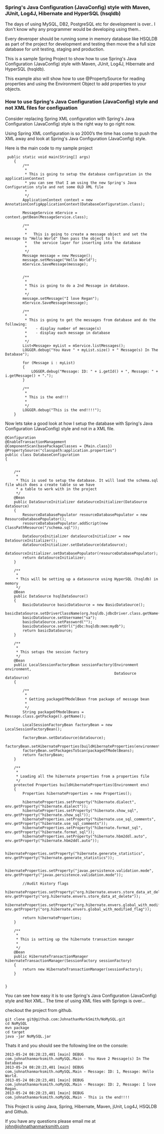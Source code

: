 ###  Spring's Java Configuration (JavaConfig) style with Maven, JUnit, Log4J, Hibernate and HyperSQL (hsqldb)

The days of using MySQL, DB2, PostgreSQL etc for development is over.. I don't know why any programmer would be developing using them..

Every deveroper should be running some in memory database like HSQLDB as part of the project for development and testing then move the a full size database for unit testing, staging and production.

This is a sample Spring Project to show how to use Spring's Java Configuration (JavaConfig) style with Maven, JUnit, Log4J, Hibernate and HyperSQL (hsqldb).

This example also will show how to use @PropertySource for reading properties and using the Environment Object to add properties to your objects.

### How to use Spring's Java Configuration (JavaConfig) style and not XML files for configuation

Consider replacing Spring XML configuration with Spring's Java Configuration (JavaConfig) style is the right way to go right now.

Using Spring XML configuration is so 2000’s the time has come to push the XML away and look at Spring's Java Configuration (JavaConfig) style.

Here is the main code to my sample project

	 public static void main(String[] args)
        {
            /**
             *
             * This is going to setup the database configuration in the applicationContext
             * you can see that I am using the new Spring's Java Configuration style and not some OLD XML file
             *
             */
            ApplicationContext context = new AnnotationConfigApplicationContext(DatabaseConfiguration.class);

            MessageService mService = context.getBean(MessageService.class);

            /**
             *
             *   This is going to create a message object and set the message to "Hello World" then pass the object to t
             *   the service layer for inserting into the database
             *
             */
            Message message = new Message();
            message.setMessage("Hello World");
            mService.SaveMessage(message);


            /**
             *
             * This is going to do a 2nd Message in database.
             *
             */
            message.setMessage("I love Regan");
            mService.SaveMessage(message);

            /**
             *
             * This is going to get the messages from database and do the following:
             *    - display number of message(s)
             *    - display each message in database
             *
             */
            List<Message> myList = mService.listMessages();
            LOGGER.debug("You Have " + myList.size() + " Message(s) In The Database");

            for (Message i : myList)
            {
                LOGGER.debug("Message: ID: " + i.getId() + ", Message: " + i.getMessage() + ".");
            }

            /**
             *
             * This is the end!!!
             *
             */
            LOGGER.debug("This is the end!!!!");
        }

Now lets take a good look at how I setup the database with Spring's Java Configuration (JavaConfig) style and not in a XML file.

    @Configuration
    @EnableTransactionManagement
    @ComponentScan(basePackageClasses = {Main.class})
    @PropertySource("classpath:application.properties")
    public class DatabaseConfiguration
    {


        /**
         *
         * This is used to setup the database. It will load the schema.sql file which does a create table so we have
         * a table to work with in the project
         */
        @Bean
        public DataSourceInitializer dataSourceInitializer(DataSource dataSource)
        {
            ResourceDatabasePopulator resourceDatabasePopulator = new ResourceDatabasePopulator();
            resourceDatabasePopulator.addScript(new ClassPathResource("/schema.sql"));

            DataSourceInitializer dataSourceInitializer = new DataSourceInitializer();
            dataSourceInitializer.setDataSource(dataSource);
            dataSourceInitializer.setDatabasePopulator(resourceDatabasePopulator);
            return dataSourceInitializer;
        }

        /**
         *
         * This will be setting up a datasource using HyperSQL (hsqldb) in memory
         */
        @Bean
        public DataSource hsqlDataSource()
        {
            BasicDataSource basicDataSource = new BasicDataSource();
            basicDataSource.setDriverClassName(org.hsqldb.jdbcDriver.class.getName());
            basicDataSource.setUsername("sa");
            basicDataSource.setPassword("");
            basicDataSource.setUrl("jdbc:hsqldb:mem:mydb");
            return basicDataSource;
        }

        /**
         *
         * This setups the session factory
         */
        @Bean
        public LocalSessionFactoryBean sessionFactory(Environment environment,
                                                      DataSource dataSource)
        {

            /**
             *
             * Getting packageOfModelBean from package of message bean
             *
             */
            String packageOfModelBeans = Message.class.getPackage().getName();

            LocalSessionFactoryBean factoryBean = new LocalSessionFactoryBean();

            factoryBean.setDataSource(dataSource);
            factoryBean.setHibernateProperties(buildHibernateProperties(environment));
            factoryBean.setPackagesToScan(packageOfModelBeans);
            return factoryBean;
        }

        /**
         *
         * Loading all the hibernate properties from a properties file
         */
        protected Properties buildHibernateProperties(Environment env)
        {
            Properties hibernateProperties = new Properties();

            hibernateProperties.setProperty("hibernate.dialect", env.getProperty("hibernate.dialect"));
            hibernateProperties.setProperty("hibernate.show_sql", env.getProperty("hibernate.show_sql"));
            hibernateProperties.setProperty("hibernate.use_sql_comments", env.getProperty("hibernate.use_sql_comments"));
            hibernateProperties.setProperty("hibernate.format_sql", env.getProperty("hibernate.format_sql"));
            hibernateProperties.setProperty("hibernate.hbm2ddl.auto", env.getProperty("hibernate.hbm2ddl.auto"));

            hibernateProperties.setProperty("hibernate.generate_statistics", env.getProperty("hibernate.generate_statistics"));

            hibernateProperties.setProperty("javax.persistence.validation.mode", env.getProperty("javax.persistence.validation.mode"));

            //Audit History flags
            hibernateProperties.setProperty("org.hibernate.envers.store_data_at_delete", env.getProperty("org.hibernate.envers.store_data_at_delete"));
            hibernateProperties.setProperty("org.hibernate.envers.global_with_modified_flag", env.getProperty("org.hibernate.envers.global_with_modified_flag"));

            return hibernateProperties;
        }

        /**
         *
         * This is setting up the hibernate transaction manager
         *
         */
        @Bean
        public HibernateTransactionManager hibernateTransactionManager(SessionFactory sessionFactory)
        {
            return new HibernateTransactionManager(sessionFactory);
        }


    }



You can see how easy it is to use Spring's Java Configuration (JavaConfig) style and Not XML.. The time of using XML files with Springs is over...

checkout the project from github.

    git clone git@github.com:JohnathanMarkSmith/NoMySQL.git
    cd NoMySQL
    mvn package
    cd target
    java -jar NoMySQL.jar

Thats it and you should see the following line on the console:

    2013-05-24 08:28:23,401 [main] DEBUG com.johnathanmarksmith.noMySQL.Main - You Have 2 Message(s) In The Database
    2013-05-24 08:28:23,401 [main] DEBUG com.johnathanmarksmith.noMySQL.Main - Message: ID: 1, Message: Hello World.
    2013-05-24 08:28:23,401 [main] DEBUG com.johnathanmarksmith.noMySQL.Main - Message: ID: 2, Message: I love Regan.
    2013-05-24 08:28:23,401 [main] DEBUG com.johnathanmarksmith.noMySQL.Main - This is the end!!!!
This Project is using Java, Spring, Hibernate, Maven, jUnit, Log4J, HSQLDB and Github.

If you have any questions please email me at john@johnathanmarksmith.com